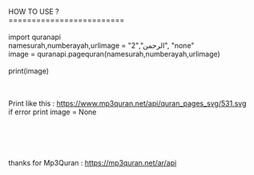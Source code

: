 HOW TO USE ? <br />=========================<br /><br />
import quranapi <br />
namesurah,numberayah,urlimage = "الرحمن","2", "none"<br />
image = quranapi.pagequran(namesurah,numberayah,urlimage)<br />
<br />
print(image)<br /><br /><br />

Print like this : https://www.mp3quran.net/api/quran_pages_svg/531.svg <br />
if error print image = None
<br /><br /><br /><br /><br /><br />
thanks for Mp3Quran : https://mp3quran.net/ar/api
